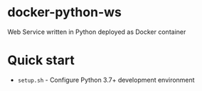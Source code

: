 # docker-python-ws
Web Service written in Python deployed as Docker container

# Quick start

- `setup.sh` - Configure Python 3.7+ development environment